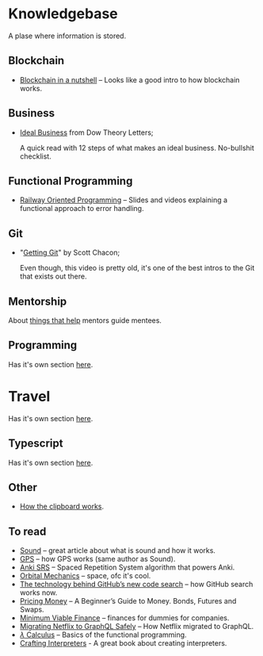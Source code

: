 # Knowledgebase

A plase where information is stored.

## Blockchain

- [Blockchain in a nutshell][blockinnut] – Looks like a good intro to how blockchain works.

## Business

- [Ideal Business][idealbusiness] from Dow Theory Letters;

  A quick read with 12 steps of what makes an ideal business.
  No-bullshit checklist.

## Functional Programming

- [Railway Oriented Programming][railway] – Slides and videos explaining a functional approach to error handling.

## Git

- "[Getting Git][gettinggit]" by Scott Chacon;

  Even though, this video is pretty old, it's one of the best intros to the Git that exists out there.

## Mentorship

About [things that help](./mentorship.md) mentors guide mentees.

## Programming

Has it's own section [here](./programming.md).

# Travel

Has it's own section [here](./travel.md).

## Typescript

Has it's own section [here](./typescript.md).

## Other

- [How the clipboard works](./how-the-clipboard-works.md).

## To read

- [Sound](./sound.md) – great article about what is sound and how it works.
- [GPS][gps] – how GPS works (same author as Sound).
- [Anki SRS][ankisrs] – Spaced Repetition System algorithm that powers Anki.
- [Orbital Mechanics][orbmech] – space, ofc it's cool.
- [The technology behind GitHub’s new code search][ghsearch] – how GitHub search works now.
- [Pricing Money][pricingmoney] – A Beginner’s Guide to Money. Bonds, Futures and Swaps.
- [Minimum Viable Finance][mvf] – finances for dummies for companies.
- [Migrating Netflix to GraphQL Safely][netflixgql] – How Netflix migrated to GraphQL.
- [$\lambda$ Calculus][lcalc] – Basics of the functional programming.
- [Crafting Interpreters][interpreters] - A great book about creating interpreters.

[gettinggit]: https://vimeo.com/14629850
[ankisrs]: https://www.juliensobczak.com/inspect/2022/05/30/anki-srs.html
[orbmech]: http://www.braeunig.us/space/orbmech.htm
[gps]: https://ciechanow.ski/gps/
[ghsearch]: https://github.blog/2023-02-06-the-technology-behind-githubs-new-code-search/
[mvf]: https://www.causal.app/blog/the-ultimate-guide-to-finance-for-seed-series-a-companies
[pricingmoney]: http://www.jdawiseman.com/books/pricing-money/Pricing_Money_JDAWiseman.html
[netflixgql]: https://netflixtechblog.com/migrating-netflix-to-graphql-safely-8e1e4d4f1e72
[idealbusiness]: https://www.beterinbeleggen.nl/pdf/tsm/The-Perfect-Business-Richard-Russell.pdf
[blockinnut]: https://arxiv.org/pdf/2205.01091.pdf
[lcalc]: https://www.cs.rpi.edu/academics/courses/spring11/proglang/handouts/lambda-calculus-chapter.pdf
[railway]: https://fsharpforfunandprofit.com/rop/
[interpreters]: https://craftinginterpreters.com/
